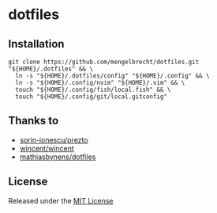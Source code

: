 dotfiles
========

## Installation

```shell
git clone https://github.com/mengelbrecht/dotfiles.git "${HOME}/.dotfiles" && \
  ln -s "${HOME}/.dotfiles/config" "${HOME}/.config" && \
  ln -s "${HOME}/.config/nvim" "${HOME}/.vim" && \
  touch "${HOME}/.config/fish/local.fish" && \
  touch "${HOME}/.config/git/local.gitconfig"
```

## Thanks to

- [sorin-ionescu/prezto](https://github.com/sorin-ionescu/prezto)
- [wincent/wincent](https://github.com/wincent/wincent)
- [mathiasbynens/dotfiles](https://github.com/mathiasbynens/dotfiles)

## License

Released under the [MIT License](LICENSE)

